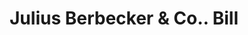 ---
doi: 10.7916/D8PZ6N2X
date_other: '1890'
date_other_textual: 1890-1899
form: printed ephemera
genre:
- Invoices
name:
- Julius Berbecker & Co.
object_in_context_url: https://biggert.cul.columbia.edu/items/view/ave_biggert_01912
subject_hierarchical_geographic:
- New York, New York, United States
subject_name:
- Julius Berbecker & Co.
title: Julius Berbecker & Co.. Bill
sort_title: Julius Berbecker & Co.. Bill
call_number: ave_biggert_01912
coordinates:
- 40.71277777777778,-74.00583333333333
pid: ave_biggert_01912
identifiers: ave_biggert_01912
canvas_id: ldpd:397170
permalink: "/items/ave_biggert_01912/"
layout: iiif-image-page
---